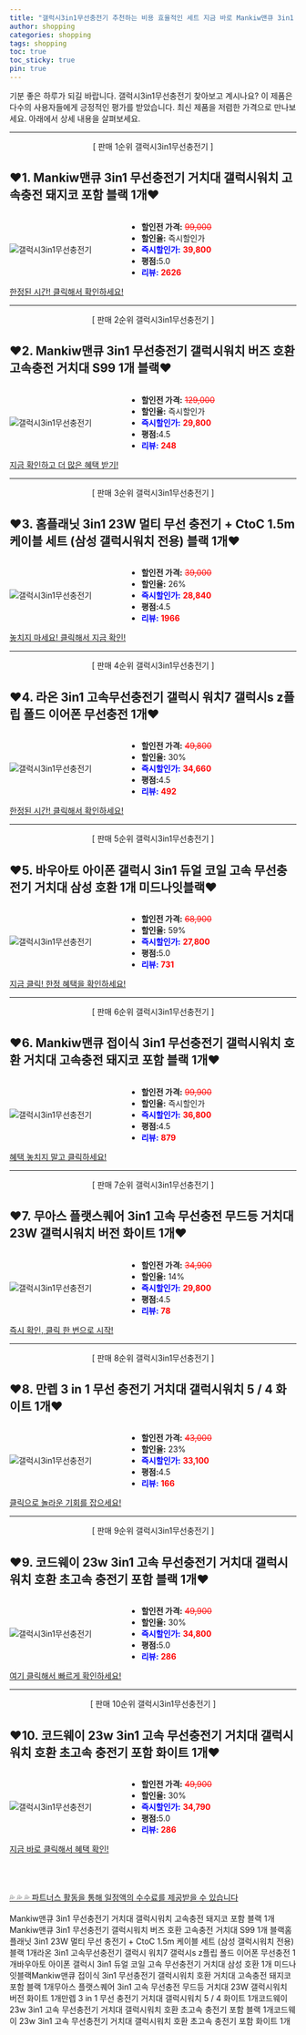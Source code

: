 ```yaml
---
title: "갤럭시3in1무선충전기 추천하는 비용 효율적인 세트 지금 바로 Mankiw맨큐 3in1 무선충전기 거치대 갤럭시워치"
author: shopping
categories: shopping
tags: shopping
toc: true
toc_sticky: true
pin: true
---
```

기분 좋은 하루가 되길 바랍니다. 갤럭시3in1무선충전기 찾아보고 계시나요? 이 제품은 다수의 사용자들에게 긍정적인 평가를 받았습니다. 최신 제품을 저렴한 가격으로 만나보세요. 아래에서 상세 내용을 살펴보세요.

---
<p class="toplist" style="margin: 0 auto; display: block; width: fit-content;">[ 판매 1순위 갤럭시3in1무선충전기 ]</p>

<h2><strong>❤️1. Mankiw맨큐 3in1 무선충전기 거치대 갤럭시워치 고속충전 돼지코 포함 블랙 1개❤️</strong></h2>

<div style="display: flex; align-items: center;">
    <div style="flex: 0.4;">
        <img src="https://thumbnail10.coupangcdn.com/thumbnails/remote/230x230ex/image/vendor_inventory/1444/2426310c8878dd5c681b8e5a685f65dd816d0e4198f319471cb3b8eaa6dc.jpg" alt="갤럭시3in1무선충전기" style="max-width: 100%;">
    </div>
    <div style="flex: 0.6; margin-left: 10px;">
        <ul>
            <li><strong>할인전 가격:</strong> <del style="color: red;">99,000</del></li>
            <li><strong>할인율:</strong> 즉시할인가</li>
            <li><span style='color:blue'><strong>즉시할인가:</strong></span> <span style='color:red'><strong>39,800</strong></span></li>
            <li><strong>평점:</strong>5.0</li>
            <li><span style='color:blue'><strong>리뷰:</strong></span> <span style='color:red'><strong>2626</strong></span></li>
        </ul>
    </div>
</div>
<div class="center">
    <a href="https://William4Davisa.github.io?lptag=AF9450613&subid=githubio&pageKey=6870487256&traceid=V0-153&itemId=16433742565&vendorItemId=83697623634" class="myButton">
        한정된 시간! 클릭해서 확인하세요!
    </a>
</div>


---
<p class="toplist" style="margin: 0 auto; display: block; width: fit-content;">[ 판매 2순위 갤럭시3in1무선충전기 ]</p>

<h2><strong>❤️2. Mankiw맨큐 3in1 무선충전기 갤럭시워치 버즈 호환 고속충전 거치대 S99 1개 블랙❤️</strong></h2>

<div style="display: flex; align-items: center;">
    <div style="flex: 0.4;">
        <img src="https://thumbnail10.coupangcdn.com/thumbnails/remote/230x230ex/image/vendor_inventory/c87e/a997b329d90acd787fd260817ea35e24d11017dc7a4a3050a47606c2d9ef.jpg" alt="갤럭시3in1무선충전기" style="max-width: 100%;">
    </div>
    <div style="flex: 0.6; margin-left: 10px;">
        <ul>
            <li><strong>할인전 가격:</strong> <del style="color: red;">129,000</del></li>
            <li><strong>할인율:</strong> 즉시할인가</li>
            <li><span style='color:blue'><strong>즉시할인가:</strong></span> <span style='color:red'><strong>29,800</strong></span></li>
            <li><strong>평점:</strong>4.5</li>
            <li><span style='color:blue'><strong>리뷰:</strong></span> <span style='color:red'><strong>248</strong></span></li>
        </ul>
    </div>
</div>
<div class="center">
    <a href="https://William4Davisa.github.io?lptag=AF9450613&subid=githubio&pageKey=7956371441&traceid=V0-153&itemId=21983100450&vendorItemId=89030713635" class="myButton">
        지금 확인하고 더 많은 혜택 받기!
    </a>
</div>


---
<p class="toplist" style="margin: 0 auto; display: block; width: fit-content;">[ 판매 3순위 갤럭시3in1무선충전기 ]</p>

<h2><strong>❤️3. 홈플래닛 3in1 23W 멀티 무선 충전기 + CtoC 1.5m 케이블 세트 (삼성 갤럭시워치 전용) 블랙 1개❤️</strong></h2>

<div style="display: flex; align-items: center;">
    <div style="flex: 0.4;">
        <img src="https://thumbnail6.coupangcdn.com/thumbnails/remote/230x230ex/image/retail/images/1153313373141844-58d1ea50-ca36-43f0-8ea1-613f2ecfc972.jpg" alt="갤럭시3in1무선충전기" style="max-width: 100%;">
    </div>
    <div style="flex: 0.6; margin-left: 10px;">
        <ul>
            <li><strong>할인전 가격:</strong> <del style="color: red;">39,000</del></li>
            <li><strong>할인율:</strong> 26%</li>
            <li><span style='color:blue'><strong>즉시할인가:</strong></span> <span style='color:red'><strong>28,840</strong></span></li>
            <li><strong>평점:</strong>4.5</li>
            <li><span style='color:blue'><strong>리뷰:</strong></span> <span style='color:red'><strong>1966</strong></span></li>
        </ul>
    </div>
</div>
<div class="center">
    <a href="https://William4Davisa.github.io?lptag=AF9450613&subid=githubio&pageKey=6653335106&traceid=V0-153&itemId=15253050069&vendorItemId=82473733918" class="myButton">
        놓치지 마세요! 클릭해서 지금 확인!
    </a>
</div>


---
<p class="toplist" style="margin: 0 auto; display: block; width: fit-content;">[ 판매 4순위 갤럭시3in1무선충전기 ]</p>

<h2><strong>❤️4. 라온 3in1 고속무선충전기 갤럭시 워치7 갤럭시s z플립 폴드 이어폰 무선충전 1개❤️</strong></h2>

<div style="display: flex; align-items: center;">
    <div style="flex: 0.4;">
        <img src="https://thumbnail7.coupangcdn.com/thumbnails/remote/230x230ex/image/vendor_inventory/1a38/181828aaae9c028992a3cb2da58a03b883587ba0fb245ae2c967450dfce9.jpg" alt="갤럭시3in1무선충전기" style="max-width: 100%;">
    </div>
    <div style="flex: 0.6; margin-left: 10px;">
        <ul>
            <li><strong>할인전 가격:</strong> <del style="color: red;">49,800</del></li>
            <li><strong>할인율:</strong> 30%</li>
            <li><span style='color:blue'><strong>즉시할인가:</strong></span> <span style='color:red'><strong>34,660</strong></span></li>
            <li><strong>평점:</strong>4.5</li>
            <li><span style='color:blue'><strong>리뷰:</strong></span> <span style='color:red'><strong>492</strong></span></li>
        </ul>
    </div>
</div>
<div class="center">
    <a href="https://William4Davisa.github.io?lptag=AF9450613&subid=githubio&pageKey=7921431907&traceid=V0-153&itemId=21762925305&vendorItemId=85693407975" class="myButton">
        한정된 시간! 클릭해서 확인하세요!
    </a>
</div>


---
<p class="toplist" style="margin: 0 auto; display: block; width: fit-content;">[ 판매 5순위 갤럭시3in1무선충전기 ]</p>

<h2><strong>❤️5. 바우아토 아이폰 갤럭시 3in1 듀얼 코일 고속 무선충전기 거치대 삼성 호환 1개 미드나잇블랙❤️</strong></h2>

<div style="display: flex; align-items: center;">
    <div style="flex: 0.4;">
        <img src="https://thumbnail9.coupangcdn.com/thumbnails/remote/230x230ex/image/vendor_inventory/a332/546c220491a2049fce0e2b37b48ac9ecc277eb8083532ac6c091ea6a4ac1.png" alt="갤럭시3in1무선충전기" style="max-width: 100%;">
    </div>
    <div style="flex: 0.6; margin-left: 10px;">
        <ul>
            <li><strong>할인전 가격:</strong> <del style="color: red;">68,900</del></li>
            <li><strong>할인율:</strong> 59%</li>
            <li><span style='color:blue'><strong>즉시할인가:</strong></span> <span style='color:red'><strong>27,800</strong></span></li>
            <li><strong>평점:</strong>5.0</li>
            <li><span style='color:blue'><strong>리뷰:</strong></span> <span style='color:red'><strong>731</strong></span></li>
        </ul>
    </div>
</div>
<div class="center">
    <a href="https://William4Davisa.github.io?lptag=AF9450613&subid=githubio&pageKey=8118866027&traceid=V0-153&itemId=23021207296&vendorItemId=90054999861" class="myButton">
        지금 클릭! 한정 혜택을 확인하세요!
    </a>
</div>


---
<p class="toplist" style="margin: 0 auto; display: block; width: fit-content;">[ 판매 6순위 갤럭시3in1무선충전기 ]</p>

<h2><strong>❤️6. Mankiw맨큐 접이식 3in1 무선충전기 갤럭시워치 호환 거치대 고속충전 돼지코 포함 블랙 1개❤️</strong></h2>

<div style="display: flex; align-items: center;">
    <div style="flex: 0.4;">
        <img src="https://thumbnail7.coupangcdn.com/thumbnails/remote/230x230ex/image/vendor_inventory/2ef5/ccf05540207b7b73cf4b2c7fb68d0ca00c1f04e8d26e142803be522aba36.jpg" alt="갤럭시3in1무선충전기" style="max-width: 100%;">
    </div>
    <div style="flex: 0.6; margin-left: 10px;">
        <ul>
            <li><strong>할인전 가격:</strong> <del style="color: red;">99,900</del></li>
            <li><strong>할인율:</strong> 즉시할인가</li>
            <li><span style='color:blue'><strong>즉시할인가:</strong></span> <span style='color:red'><strong>36,800</strong></span></li>
            <li><strong>평점:</strong>4.5</li>
            <li><span style='color:blue'><strong>리뷰:</strong></span> <span style='color:red'><strong>879</strong></span></li>
        </ul>
    </div>
</div>
<div class="center">
    <a href="https://William4Davisa.github.io?lptag=AF9450613&subid=githubio&pageKey=7448085056&traceid=V0-153&itemId=19383285115&vendorItemId=86496033745" class="myButton">
        혜택 놓치지 말고 클릭하세요!
    </a>
</div>


---
<p class="toplist" style="margin: 0 auto; display: block; width: fit-content;">[ 판매 7순위 갤럭시3in1무선충전기 ]</p>

<h2><strong>❤️7. 무아스 플랫스퀘어 3in1 고속 무선충전 무드등 거치대 23W 갤럭시워치 버전 화이트 1개❤️</strong></h2>

<div style="display: flex; align-items: center;">
    <div style="flex: 0.4;">
        <img src="https://thumbnail9.coupangcdn.com/thumbnails/remote/230x230ex/image/retail/images/2023/11/10/16/2/1aa02b4c-6981-4e20-ae6e-26e0ecb3f0ad.jpg" alt="갤럭시3in1무선충전기" style="max-width: 100%;">
    </div>
    <div style="flex: 0.6; margin-left: 10px;">
        <ul>
            <li><strong>할인전 가격:</strong> <del style="color: red;">34,900</del></li>
            <li><strong>할인율:</strong> 14%</li>
            <li><span style='color:blue'><strong>즉시할인가:</strong></span> <span style='color:red'><strong>29,800</strong></span></li>
            <li><strong>평점:</strong>4.5</li>
            <li><span style='color:blue'><strong>리뷰:</strong></span> <span style='color:red'><strong>78</strong></span></li>
        </ul>
    </div>
</div>
<div class="center">
    <a href="https://William4Davisa.github.io?lptag=AF9450613&subid=githubio&pageKey=7709398417&traceid=V0-153&itemId=20661749600&vendorItemId=87734455388" class="myButton">
        즉시 확인, 클릭 한 번으로 시작!
    </a>
</div>


---
<p class="toplist" style="margin: 0 auto; display: block; width: fit-content;">[ 판매 8순위 갤럭시3in1무선충전기 ]</p>

<h2><strong>❤️8. 만렙 3 in 1 무선 충전기 거치대 갤럭시워치 5 / 4 화이트 1개❤️</strong></h2>

<div style="display: flex; align-items: center;">
    <div style="flex: 0.4;">
        <img src="https://thumbnail7.coupangcdn.com/thumbnails/remote/230x230ex/image/vendor_inventory/297d/82aefb37a3b1b75f8540349095a5604e83cb7559bc162f407b2a667c2227.jpg" alt="갤럭시3in1무선충전기" style="max-width: 100%;">
    </div>
    <div style="flex: 0.6; margin-left: 10px;">
        <ul>
            <li><strong>할인전 가격:</strong> <del style="color: red;">43,000</del></li>
            <li><strong>할인율:</strong> 23%</li>
            <li><span style='color:blue'><strong>즉시할인가:</strong></span> <span style='color:red'><strong>33,100</strong></span></li>
            <li><strong>평점:</strong>4.5</li>
            <li><span style='color:blue'><strong>리뷰:</strong></span> <span style='color:red'><strong>166</strong></span></li>
        </ul>
    </div>
</div>
<div class="center">
    <a href="https://William4Davisa.github.io?lptag=AF9450613&subid=githubio&pageKey=2032582970&traceid=V0-153&itemId=18727788653&vendorItemId=85573296571" class="myButton">
        클릭으로 놀라운 기회를 잡으세요!
    </a>
</div>


---
<p class="toplist" style="margin: 0 auto; display: block; width: fit-content;">[ 판매 9순위 갤럭시3in1무선충전기 ]</p>

<h2><strong>❤️9. 코드웨이 23w 3in1 고속 무선충전기 거치대 갤럭시워치 호환 초고속 충전기 포함 블랙 1개❤️</strong></h2>

<div style="display: flex; align-items: center;">
    <div style="flex: 0.4;">
        <img src="https://thumbnail6.coupangcdn.com/thumbnails/remote/230x230ex/image/vendor_inventory/b2b1/678eaa469c693c05e6c6ba1db0b73bde5671b5de2a393ec689842dd200a2.jpg" alt="갤럭시3in1무선충전기" style="max-width: 100%;">
    </div>
    <div style="flex: 0.6; margin-left: 10px;">
        <ul>
            <li><strong>할인전 가격:</strong> <del style="color: red;">49,900</del></li>
            <li><strong>할인율:</strong> 30%</li>
            <li><span style='color:blue'><strong>즉시할인가:</strong></span> <span style='color:red'><strong>34,800</strong></span></li>
            <li><strong>평점:</strong>5.0</li>
            <li><span style='color:blue'><strong>리뷰:</strong></span> <span style='color:red'><strong>286</strong></span></li>
        </ul>
    </div>
</div>
<div class="center">
    <a href="https://William4Davisa.github.io?lptag=AF9450613&subid=githubio&pageKey=8248062628&traceid=V0-153&itemId=23741833075&vendorItemId=90570951134" class="myButton">
        여기 클릭해서 빠르게 확인하세요!
    </a>
</div>


---
<p class="toplist" style="margin: 0 auto; display: block; width: fit-content;">[ 판매 10순위 갤럭시3in1무선충전기 ]</p>

<h2><strong>❤️10. 코드웨이 23w 3in1 고속 무선충전기 거치대 갤럭시워치 호환 초고속 충전기 포함 화이트 1개❤️</strong></h2>

<div style="display: flex; align-items: center;">
    <div style="flex: 0.4;">
        <img src="https://thumbnail10.coupangcdn.com/thumbnails/remote/230x230ex/image/vendor_inventory/9920/c32e1f815ae9660248b7e6b29948192c0ef304ed5e27d6b6324ee5dee5ad.jpg" alt="갤럭시3in1무선충전기" style="max-width: 100%;">
    </div>
    <div style="flex: 0.6; margin-left: 10px;">
        <ul>
            <li><strong>할인전 가격:</strong> <del style="color: red;">49,900</del></li>
            <li><strong>할인율:</strong> 30%</li>
            <li><span style='color:blue'><strong>즉시할인가:</strong></span> <span style='color:red'><strong>34,790</strong></span></li>
            <li><strong>평점:</strong>5.0</li>
            <li><span style='color:blue'><strong>리뷰:</strong></span> <span style='color:red'><strong>286</strong></span></li>
        </ul>
    </div>
</div>
<div class="center">
    <a href="https://William4Davisa.github.io?lptag=AF9450613&subid=githubio&pageKey=8248062628&traceid=V0-153&itemId=23741833076&vendorItemId=90570951119" class="myButton">
        지금 바로 클릭해서 혜택 확인!
    </a>
</div>

<br><br><br>[💦 💦 💦 파트너스 활동을 통해 일정액의 수수료를 제공받을 수 있습니다](https://link.coupang.com/a/bcpT2c)<br><br>Mankiw맨큐 3in1 무선충전기 거치대 갤럭시워치 고속충전 돼지코 포함 블랙 1개Mankiw맨큐 3in1 무선충전기 갤럭시워치 버즈 호환 고속충전 거치대 S99 1개 블랙홈플래닛 3in1 23W 멀티 무선 충전기 + CtoC 1.5m 케이블 세트 (삼성 갤럭시워치 전용) 블랙 1개라온 3in1 고속무선충전기 갤럭시 워치7 갤럭시s z플립 폴드 이어폰 무선충전 1개바우아토 아이폰 갤럭시 3in1 듀얼 코일 고속 무선충전기 거치대 삼성 호환 1개 미드나잇블랙Mankiw맨큐 접이식 3in1 무선충전기 갤럭시워치 호환 거치대 고속충전 돼지코 포함 블랙 1개무아스 플랫스퀘어 3in1 고속 무선충전 무드등 거치대 23W 갤럭시워치 버전 화이트 1개만렙 3 in 1 무선 충전기 거치대 갤럭시워치 5 / 4 화이트 1개코드웨이 23w 3in1 고속 무선충전기 거치대 갤럭시워치 호환 초고속 충전기 포함 블랙 1개코드웨이 23w 3in1 고속 무선충전기 거치대 갤럭시워치 호환 초고속 충전기 포함 화이트 1개